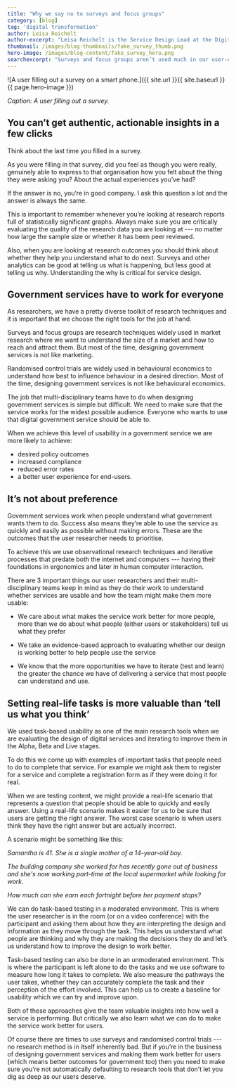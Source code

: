 ```yaml
---
title: "Why we say no to surveys and focus groups"
category: [blog]
tag: 'digital transformation'
author: Leisa Reichelt
author-excerpt: "Leisa Reichelt is the Service Design Lead at the Digital Transformation Agency."
thumbnail: /images/blog-thumbnails/fake_survey_thumb.png
hero-image: /images/blog-content/fake_survey_hero.png
searchexcerpt: "Surveys and focus groups aren’t used much in our user-centred design process. These are the reasons why."
---
```


![A user filling out a survey on a smart phone.]({{ site.url }}{{ site.baseurl }}{{ page.hero-image }})

*Caption: A user filling out a survey.*

## You can’t get authentic, actionable insights in a few clicks

Think about the last time you filled in a survey. 

As you were filling in that survey, did you feel as though you were really, genuinely able to express to that organisation how you felt about the thing they were asking you? About the actual experiences you’ve had? 

If the answer is no, you’re in good company. I ask this question a lot and the answer is always the same.

This is important to remember whenever you’re looking at research reports full of statistically significant graphs. Always make sure you are critically evaluating the quality of the research data you are looking at --- no matter how large the sample size or whether it has been peer reviewed. 

Also, when you are looking at research outcomes you should think about whether they help you understand what to do next. Surveys and other analytics can be good at telling us what is happening, but less good at telling us why. Understanding the why is critical for service design. 

## Government services have to work for everyone

As researchers, we have a pretty diverse toolkit of research techniques and it is important that we choose the right tools for the job at hand. 

Surveys and focus groups are research techniques widely used in market research where we want to understand the size of a market and how to reach and attract them. But most of the time, designing government services is not like marketing.
 
Randomised control trials are widely used in behavioural economics to understand how best to influence behaviour in a desired direction. Most of the time, designing government services is not like behavioural economics.

The job that multi-disciplinary teams have to do when designing government services is simple but difficult. We need to make sure that the service works for the widest possible audience. Everyone who wants to use that digital government service should be able to.

When we achieve this level of usability in a government service we are more likely to achieve:

- desired policy outcomes
- increased compliance 
- reduced error rates
- a better user experience for end-users. 

## It’s not about preference

Government services work when people understand what government wants them to do. Success also means they’re able to use the service as quickly and easily as possible without making errors. These are the outcomes that the user researcher needs to prioritise. 

To achieve this we use observational research techniques and iterative processes that predate both the internet and computers --- having their foundations in ergonomics and later in human computer interaction. 

There are 3 important things our user researchers and their multi-disciplinary teams keep in mind as they do their work to understand whether services are usable and how the team might make them more usable:

- We care about what makes the service work better for more people, more than we do about what people (either users or stakeholders) tell us what they prefer

- We take an evidence-based approach to evaluating whether our design is working better to help people use the service

- We know that the more opportunities we have to iterate (test and learn) the greater the chance we have of delivering a service that most people can understand and use.

## Setting real-life tasks is more valuable than ‘tell us what you think’

We used task-based usability as one of the main research tools when we are evaluating the design of digital services and iterating to improve them in the Alpha, Beta and Live stages.

To do this we come up with  examples of important tasks that people need to do to complete that service. For example we might ask them to register for a service and complete a registration form as if they were doing it for real. 

When we are testing content, we might provide a real-life scenario that represents a question that people should be able to quickly and easily answer. Using a real-life scenario makes it easier for us to be sure that users are getting the right answer. The worst case scenario is when users think they have the right answer but are actually incorrect.

A scenario might be something like this:

*Samantha is 41. She is a single mother of a 14-year-old boy.* 

*The building company she worked for has recently gone out of business and she's now working part-time at the local supermarket while looking for work.*

*How much can she earn each fortnight before her payment stops?*

We can do task-based testing in a moderated environment. This is where the user researcher is in the room (or on a video conference) with the participant and asking them about how they are interpreting the design and information as they move through the task. This helps us understand what people are thinking and why they are making the decisions they do and let’s us understand how to improve the design to work better.

Task-based testing can also be done in an unmoderated environment. This is where the participant is left alone to do the tasks and we use software to measure how long it takes to complete. We also measure the pathways the user takes, whether they can accurately complete the task and their perception of the effort involved. This can help us to create a baseline for usability which we can try and improve upon.

Both of these approaches give the team valuable insights into how well a service is performing. But critically we also learn what we can do to make the service work better for users.

Of course there are times to use surveys and randomised control trials --- no research method is in itself inherently bad. But if you’re in the business of designing government services and making them work better for users (which means better outcomes for government too) then you need to make sure you’re not automatically defaulting to research tools that don’t let you dig as deep as our users deserve.
